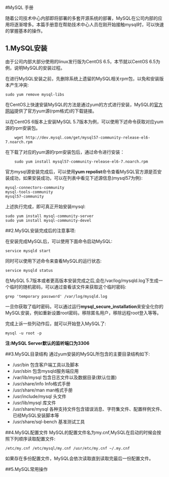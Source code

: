 #MySQL 手册

随着公司技术中心内部即将部署的多套开源系统的部署，MySQL在公司内部的应用将逐渐增多。本篇手册意在帮助技术中心人员在刚开始接触mysql时，可以快速的掌握基本的操作。

## 1.MySQL安装

由于公司内部大部分使用的linux发行版为CentOS 6.5，本节就以CentOS 6.5为例，说明MySQL的安装过程。

在进行MySQL安装之前，先删除系统上遗留的MySQL相关rpm包，以免和安装版本产生冲突:

	sudo yum remove mysql-libs

在CentOS上快速安装MySQL的方法是通过yum的方式进行安装，MySQL的[官方网站](http://dev.mysql.com/downloads/repo/yum/)提供了官方yum源(rpm格式)的下载链接。

以在CentOS 6版本上安装MySQL 5.7版本为例，可以使用下述命令获取对应yum源的rpm安装包。

		wget http://dev.mysql.com/get/mysql57-community-release-el6-7.noarch.rpm
在下载了对应的yum源的rpm安装包后，通过命令进行安装：

		sudo yum install mysql57-community-release-el6-7.noarch.rpm
		
官方mysql源安装完成后，可以使用**yum repolist**命令查看MySQL官方源是否安装成功，如果安装成功，可以在列表中看见下述源信息(mysql57为例):

	mysql-connectors-community                                              
	mysql-tools-community  
	mysql57-community
	

上述执行完成，即可真正开始安装mysql:

	sudo yum install mysql-community-server
	sudo yum install mysql-community-devel
	
##2.MySQL安装完成后的注意事项:

在安装完成MySQL后，可以使用下面命令启动MySQL:

	service mysqld start
	
同时可以使用下述命令来查看MySQL的运行状态:
	
	service mysqld status
	
在MySQL 5.7版本或者更高版本安装完成之后,会在/var/log/mysqld.log下生成一个临时的随机密码，可以通过查看该文件来获取这个临时密码:

	grep 'temporary password' /var/log/mysqld.log
	
	
一旦你获取了临时密码，可以通过运行**mysql_secure_installation**来安全化你的MySQL安装，例如重新设置root密码，移除匿名用户，移除远程root登入等等。

完成上诉一些列动作后，就可以开始登入MySQL了:

	mysql -u root -p
	
	
**注:MySQL Server默认的监听端口为3306**


##3.MySQL目录结构
通过yum安装的MySQL所包含的主要目录结构如下:

* /usr/bin     包含客户端工具以及脚本
* /usr/sbin    包含mysqld服务端应用
* /var/lib/mysql    包含日志文件以及数据目录(默认位置)
* /usr/share/info     Info格式手册
* /usr/share/man      man格式手册
* /usr/include/mysql  头文件
* /usr/lib/mysql      库文件
* /usr/share/mysql    各种支持文件包含错误消息、字符集文件、配置样例文件、已经MySQL安装脚本等
* /usr/share/sql-bench     基准测试工具


##4.MySQL配置文件
MySQL的配置文件名为my.cnf,MySQL在启动的时候会按照下列顺序读取配置文件:

	/etc/my.cnf /etc/mysql/my.cnf /usr/etc/my.cnf ~/.my.cnf

如果存在多份配置文件，MySQL会依次读取直到读取完最后一份配置文件。


##5.MySQL常用操作
